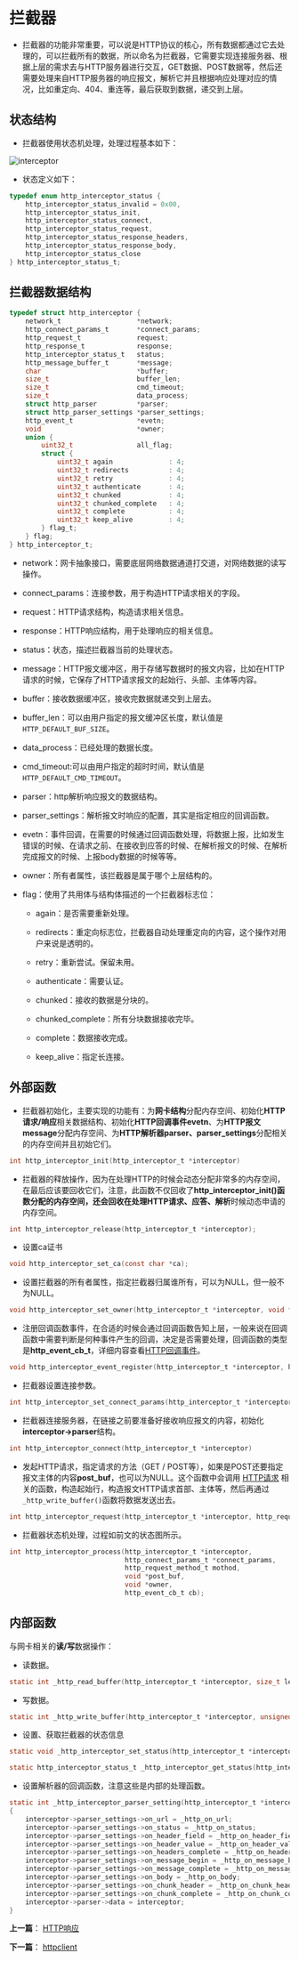 # 拦截器

- 拦截器的功能非常重要，可以说是HTTP协议的核心，所有数据都通过它去处理的，可以拦截所有的数据，所以命名为拦截器，它需要实现连接服务器、根据上层的需求去与HTTP服务器进行交互，GET数据、POST数据等，然后还需要处理来自HTTP服务器的响应报文，解析它并且根据响应处理对应的情况，比如重定向、404、重连等，最后获取到数据，递交到上层。

## 状态结构

- 拦截器使用状态机处理，处理过程基本如下：

![interceptor](http://qiniu.jiejie01.top/interceptor.png)

- 状态定义如下：

```c
typedef enum http_interceptor_status {
    http_interceptor_status_invalid = 0x00,
    http_interceptor_status_init,
    http_interceptor_status_connect,
    http_interceptor_status_request,
    http_interceptor_status_response_headers,
    http_interceptor_status_response_body,
    http_interceptor_status_close
} http_interceptor_status_t;
```

## 拦截器数据结构

```c
typedef struct http_interceptor {
    network_t                   *network;
    http_connect_params_t       *connect_params;
    http_request_t              request;
    http_response_t             response;
    http_interceptor_status_t   status;
    http_message_buffer_t       *message;
    char                        *buffer;
    size_t                      buffer_len;
    size_t                      cmd_timeout;
    size_t                      data_process;
    struct http_parser          *parser;
    struct http_parser_settings *parser_settings;
    http_event_t                *evetn;
    void                        *owner;
    union {
        uint32_t                all_flag;
        struct {
            uint32_t again              : 4;
            uint32_t redirects          : 4;
            uint32_t retry              : 4;
            uint32_t authenticate       : 4;
            uint32_t chunked            : 4;
            uint32_t chunked_complete   : 4;
            uint32_t complete           : 4;
            uint32_t keep_alive         : 4;
        } flag_t;
    } flag;
} http_interceptor_t;
```

- network：网卡抽象接口，需要底层网络数据通道打交道，对网络数据的读写操作。

- connect_params：连接参数，用于构造HTTP请求相关的字段。

- request：HTTP请求结构，构造请求相关信息。

- response：HTTP响应结构，用于处理响应的相关信息。

- status：状态，描述拦截器当前的处理状态。

- message：HTTP报文缓冲区，用于存储写数据时的报文内容，比如在HTTP请求的时候，它保存了HTTP请求报文的起始行、头部、主体等内容。

- buffer：接收数据缓冲区，接收完数据就递交到上层去。

- buffer_len：可以由用户指定的报文缓冲区长度，默认值是`HTTP_DEFAULT_BUF_SIZE`。

- data_process：已经处理的数据长度。

- cmd_timeout:可以由用户指定的超时时间，默认值是`HTTP_DEFAULT_CMD_TIMEOUT`。

- parser：http解析响应报文的数据结构。

- parser_settings：解析报文时响应的配置，其实是指定相应的回调函数。

- evetn：事件回调，在需要的时候通过回调函数处理，将数据上报，比如发生错误的时候、在请求之前、在接收到应答的时候、在解析报文的时候、在解析完成报文的时候、上报body数据的时候等等。

- owner：所有者属性，该拦截器是属于哪个上层结构的。

- flag：使用了共用体与结构体描述的一个拦截器标志位：
  - again：是否需要重新处理。
  
  - redirects：重定向标志位，拦截器自动处理重定向的内容，这个操作对用户来说是透明的。
  
  - retry：重新尝试。保留未用。
  
  - authenticate：需要认证。
 
  - chunked：接收的数据是分块的。
  
  - chunked_complete：所有分块数据接收完毕。
  
  - complete：数据接收完成。
  
  - keep_alive：指定长连接。


## 外部函数

- 拦截器初始化，主要实现的功能有：为**网卡结构**分配内存空间、初始化**HTTP请求/响应**相关数据结构、初始化**HTTP回调事件evetn**、为**HTTP报文message**分配内存空间、为**HTTP解析器parser、parser_settings**分配相关的内存空间并且初始它们。

```c
int http_interceptor_init(http_interceptor_t *interceptor)
```

- 拦截器的释放操作，因为在处理HTTP的时候会动态分配非常多的内存空间，在最后应该要回收它们，注意，此函数不仅回收了**http_interceptor_init()**函数分配的内存空间，还会回收在**处理HTTP请求、应答、解析**时候动态申请的内存空间。

```c
int http_interceptor_release(http_interceptor_t *interceptor);
```

- 设置ca证书

```c
void http_interceptor_set_ca(const char *ca);
```

- 设置拦截器的所有者属性，指定拦截器归属谁所有，可以为NULL，但一般不为NULL。

```c
void http_interceptor_set_owner(http_interceptor_t *interceptor, void *owner);
```

- 注册回调函数事件，在合适的时候会通过回调函数告知上层，一般来说在回调函数中需要判断是何种事件产生的回调，决定是否需要处理，回调函数的类型是**http_event_cb_t**，详细内容查看[HTTP回调事件](./event.md)。

```c
void http_interceptor_event_register(http_interceptor_t *interceptor, http_event_cb_t cb);
```


- 拦截器设置连接参数。

```c
int http_interceptor_set_connect_params(http_interceptor_t *interceptor, http_connect_params_t *conn_param)
```

- 拦截器连接服务器，在链接之前要准备好接收响应报文的内容，初始化**interceptor->parser**结构。

```c
int http_interceptor_connect(http_interceptor_t *interceptor)
```

- 发起HTTP请求，指定请求的方法（GET / POST等），如果是POST还要指定报文主体的内容**post_buf**，也可以为NULL。这个函数中会调用 [HTTP请求](./request.md) 相关的函数，构造起始行，构造报文HTTP请求首部、主体等，然后再通过`_http_write_buffer()`函数将数据发送出去。

```c
int http_interceptor_request(http_interceptor_t *interceptor, http_request_method_t mothod, const char *post_buf)
```

- 拦截器状态机处理，过程如前文的状态图所示。

```c
int http_interceptor_process(http_interceptor_t *interceptor,
                             http_connect_params_t *connect_params,
                             http_request_method_t mothod, 
                             void *post_buf,
                             void *owner,
                             http_event_cb_t cb);
```


## 内部函数

与网卡相关的**读/写**数据操作：

- 读数据。

```c
static int _http_read_buffer(http_interceptor_t *interceptor, size_t length)
```

- 写数据。

```c
static int _http_write_buffer(http_interceptor_t *interceptor, unsigned char *buf, int length)
```

- 设置、获取拦截器的状态信息

```c
static void _http_interceptor_set_status(http_interceptor_t *interceptor, http_interceptor_status_t status)

static http_interceptor_status_t _http_interceptor_get_status(http_interceptor_t *interceptor)
```

- 设置解析器的回调函数，注意这些是内部的处理函数。

```c
static int _http_interceptor_parser_setting(http_interceptor_t *interceptor)
{
    interceptor->parser_settings->on_url = _http_on_url;
    interceptor->parser_settings->on_status = _http_on_status;
    interceptor->parser_settings->on_header_field = _http_on_header_field;
    interceptor->parser_settings->on_header_value = _http_on_header_value;
    interceptor->parser_settings->on_headers_complete = _http_on_headers_complete;
    interceptor->parser_settings->on_message_begin = _http_on_message_begin;
    interceptor->parser_settings->on_message_complete = _http_on_message_complete;
    interceptor->parser_settings->on_body = _http_on_body;
    interceptor->parser_settings->on_chunk_header = _http_on_chunk_header;
    interceptor->parser_settings->on_chunk_complete = _http_on_chunk_complete;
    interceptor->parser->data = interceptor;
}
```



**上一篇**： [HTTP响应](./response.md)

**下一篇**： [httpclient](./client.md)

